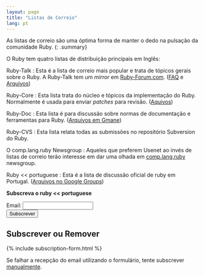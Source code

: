 ```yaml
---
layout: page
title: "Listas de Correio"
lang: pt
---
```


As listas de correio são uma óptima forma de manter o dedo na pulsação
da comunidade Ruby.
{: .summary}

O Ruby tem quatro listas de distribuição principais em Inglês:

Ruby-Talk
: Esta é a lista de correio mais popular e trata de tópicos gerais sobre
  o Ruby. A Ruby-Talk tem um *mirror* em [Ruby-Forum.com][1].
  ([FAQ][2] e [Arquivos][3])

Ruby-Core
: Esta lista trata do núcleo e tópicos da implementação do Ruby.
  Normalmente é usada para enviar *patches* para revisão. ([Aquivos][4])

Ruby-Doc
: Esta lista é para discussão sobre normas de documentação e ferramentas
  para Ruby. ([Arquivos em Gmane][5])

Ruby-CVS
: Esta lista relata todas as submissões no repositório Subversion do Ruby.

O comp.lang.ruby Newsgroup
: Aqueles que preferem Usenet ao invés de listas de correio terão interesse
  em dar uma olhada em [comp.lang.ruby](news:comp.lang.ruby) newsgroup.

Ruby &lt;&lt; portuguese
: Esta é a lista de discussão oficial de ruby em Portugal.
  ([Arquivos no Google Groups][6])

**Subscreva o ruby &lt;&lt; portuguese**

<form action="http://groups-beta.google.com/group/ruby-pt/boxsubscribe" markdown="1">
Email: <input type="text" name="email" required="required" />

<div class="buttons">
<input class="button" type="submit" name="sub" value="Subscrever" />
</div>
</form>


## Subscrever ou Remover

{% include subscription-form.html %}

Se falhar a recepção do email utilizando o formulário, tente subscrever
[manualmente](manual-instructions/).



[1]: http://ruby-forum.com
[2]: http://rubyhacker.com/clrFAQ.html
[3]: http://blade.nagaokaut.ac.jp/ruby/ruby-talk/index.shtml
[4]: http://blade.nagaokaut.ac.jp/ruby/ruby-core/index.shtml
[5]: http://dir.gmane.org/gmane.comp.lang.ruby.documentation
[6]: http://groups.google.com/group/ruby-pt
